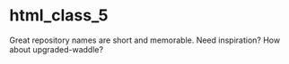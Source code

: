 # html_class_5
Great repository names are short and memorable. Need inspiration? How about upgraded-waddle? 
